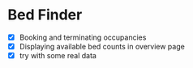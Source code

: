 # Bed Finder

- [x] Booking and terminating occupancies
- [x] Displaying available bed counts in overview page
- [x] try with some real data
